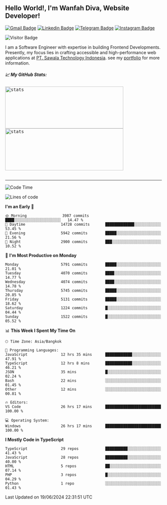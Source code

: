 ## Hello World!, I'm Wanfah Diva, Website Developer!

[![Gmail Badge](https://img.shields.io/badge/-Gmail-white?style=plastic&logo=Gmail&link=mailto:aditputrafirmansyah@gmail.com)](mailto:wanfahdivaa@gmail.com)
[![Linkedin Badge](https://img.shields.io/badge/-LinkedIn-blue?style=plastic&logo=Linkedin&link=https://www.linkedin.com/in/aditputrafirmansyah/)](https://www.linkedin.com/in/wanfahdiva/)
[![Telegram Badge](https://img.shields.io/badge/-Telegram-blue?style=plastic&logo=telegram&link=https://t.me/Adithya_13)](https://t.me/wanfahdiva)
[![Instagram Badge](https://img.shields.io/badge/-Instagram-white?style=plastic&logo=instagram&link=https://www.instagram.com/adithya_firmansyahputra/)](https://www.instagram.com/wnfhdva/)

![Visitor Badge](https://visitor-badge.laobi.icu/badge?page_id=wanfahdiva.wanfahdiva)

<p>
I am a Software Engineer with expertise in building Frontend Developments.
Presently, my focus lies in crafting accessible and high-performance web applications at  <a href="https://sawala/tech" target="_blank">PT. Sawala Technology Indonesia</a>. see my <a href="https://wanfahdiva.me" target="_blank">portfolio</a> for more information.
</p>

<h5 align="left">
  
📈 **My GitHub Stats:**

</h5>

<div align="left">
<kbd>
    <img height="135em" width="380em" alt="stats" src="https://github-readme-streak-stats.herokuapp.com?user=wanfahdiva&theme=tokyonight_duo&hide_border=true&dates=27DDC9" />
</kbd>
<kbd>
    <img height="135em" width="380em" alt="stats" src="https://github-readme-activity-graph.vercel.app/graph?username=wanfahdiva&theme=react&hide_title=true"></kbd>
</div>

<br />

---

<!--START_SECTION:waka-->
![Code Time](http://img.shields.io/badge/Code%20Time-700%20hrs%2057%20mins-blue)

![Lines of code](https://img.shields.io/badge/From%20Hello%20World%20I%27ve%20Written-18.7%20million%20lines%20of%20code-blue)

**I'm an Early 🐤** 

```text
🌞 Morning                3987 commits        ████░░░░░░░░░░░░░░░░░░░░░   14.47 % 
🌆 Daytime                14728 commits       █████████████░░░░░░░░░░░░   53.45 % 
🌃 Evening                5942 commits        █████░░░░░░░░░░░░░░░░░░░░   21.56 % 
🌙 Night                  2900 commits        ███░░░░░░░░░░░░░░░░░░░░░░   10.52 % 
```
📅 **I'm Most Productive on Monday** 

```text
Monday                   5791 commits        █████░░░░░░░░░░░░░░░░░░░░   21.01 % 
Tuesday                  4070 commits        ████░░░░░░░░░░░░░░░░░░░░░   14.77 % 
Wednesday                4074 commits        ████░░░░░░░░░░░░░░░░░░░░░   14.78 % 
Thursday                 5745 commits        █████░░░░░░░░░░░░░░░░░░░░   20.85 % 
Friday                   5131 commits        █████░░░░░░░░░░░░░░░░░░░░   18.62 % 
Saturday                 1224 commits        █░░░░░░░░░░░░░░░░░░░░░░░░   04.44 % 
Sunday                   1522 commits        █░░░░░░░░░░░░░░░░░░░░░░░░   05.52 % 
```


📊 **This Week I Spent My Time On** 

```text
🕑︎ Time Zone: Asia/Bangkok

💬 Programming Languages: 
JavaScript               12 hrs 35 mins      ████████████░░░░░░░░░░░░░   47.91 % 
TypeScript               12 hrs 8 mins       ████████████░░░░░░░░░░░░░   46.21 % 
JSON                     35 mins             █░░░░░░░░░░░░░░░░░░░░░░░░   02.24 % 
Bash                     22 mins             ░░░░░░░░░░░░░░░░░░░░░░░░░   01.45 % 
Other                    12 mins             ░░░░░░░░░░░░░░░░░░░░░░░░░   00.81 % 

🔥 Editors: 
VS Code                  26 hrs 17 mins      █████████████████████████   100.00 % 

💻 Operating System: 
Windows                  26 hrs 17 mins      █████████████████████████   100.00 % 
```

**I Mostly Code in TypeScript** 

```text
TypeScript               29 repos            ██████████░░░░░░░░░░░░░░░   41.43 % 
JavaScript               28 repos            ██████████░░░░░░░░░░░░░░░   40.00 % 
HTML                     5 repos             ██░░░░░░░░░░░░░░░░░░░░░░░   07.14 % 
PHP                      3 repos             █░░░░░░░░░░░░░░░░░░░░░░░░   04.29 % 
Python                   1 repo              ░░░░░░░░░░░░░░░░░░░░░░░░░   01.43 % 
```




 Last Updated on 19/06/2024 22:31:51 UTC
<!--END_SECTION:waka-->

